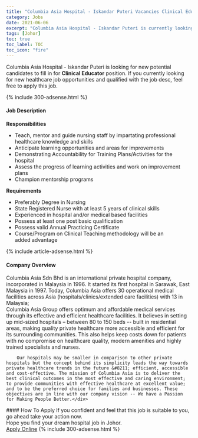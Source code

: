 ```yaml
---
title: "Columbia Asia Hospital - Iskandar Puteri Vacancies Clinical Educator" 
category: Jobs 
date: 2021-06-06 
excerpt: "Columbia Asia Hospital - Iskandar Puteri is currently looking for suitable person to fill in the Clinical Educator which positioned at Johor" 
tags: [Johor] 
toc: true 
toc_label: TOC 
toc_icon: "fire" 
--- 
```


<p>Columbia Asia Hospital - Iskandar Puteri is looking for new potential candidates to fill in for <b>Clinical Educator</b> position. If you currently looking for new healthcare job opportunities and qualified with the job desc, feel free to apply this job.
</p>{% include 300-adsense.html %} 
<div><div><h4>Job Description</h4></div><div><div><span><div><div><b>Responsibilities</b></div><ul><li>Teach, mentor and guide nursing staff by impartating professional healthcare knowledge and skills</li><li>Anticipate learning opportunities and areas for improvements</li><li>Demonstrating Accountability for Training Plans/Activities for the hospital&#160;</li><li>Assess the progress of learning activities and work on improvement plans</li><li>Champion mentorship programs</li></ul><div><strong>Requirements</strong></div><ul><li>Preferably Degree in Nursing</li><li>State Registered Nurse with at least&#160;5 years of clinical skills</li><li>Experienced in hospital and/or medical based facilities</li><li>Possess at least one post basic qualification</li><li>Possess valid Annual Practicing Certificate</li><li>Course/Program on Clinical Teaching&#160;methodology&#160;will be&#160;an added&#160;advantage</li></ul></div></span></div></div></div> 
{% include article-adsense.html %} 
<div><div><h4>Company Overview</h4></div><div><div><span><div><div>
<div>
<div>
			Columbia Asia Sdn Bhd is an international private hospital company, incorporated in Malaysia in 1996. It started its first hospital in Sarawak, East Malaysia in 1997. Today, Columbia Asia offers 30 operational medical facilities across Asia (hospitals/clinics/extended care facilities) with 13 in Malaysia;</div>
<div>
			Columbia Asia Group offers optimum and affordable medical services through its effective and efficient healthcare facilities. It believes in setting up mid-sized hospitals &#8211; between 80 to 150 beds -- built in residential areas, making quality private healthcare more accessible and efficient for its surrounding communities. This also helps keep costs down for patients with no compromise on healthcare quality, modern amenities and highly trained specialists and nurses.</div>
		
		Our hospitals may be smaller in comparison to other private hospitals but the concept behind its simplicity leads the way towards private healthcare trends in the future &#8211; efficient, accessible and cost-effective. The mission of Columbia Asia is to deliver the best clinical outcomes in the most effective and caring environment; to provide communities with effective healthcare at excellent value; and to be the preferred choice for families and businesses. These objectives are in line with our company vision -- We have a Passion for Making People Better.</div>
</div></div></span></div></div></div> 
#### How To Apply 
If you confident and feel that this job is suitable to you, go ahead take your action now. <br/> 
Hope you find your dream hospital job in Johor. <br/> 
<a href="https://www.jobstreet.com.my/en/job/clinical-educator-4572669?jobId=jobstreet-my-job-4572669" class="btn btn--warning" target="_blank" rel="nofollow noopenner">Apply Online</a> 
{% include 300-adsense.html %} 